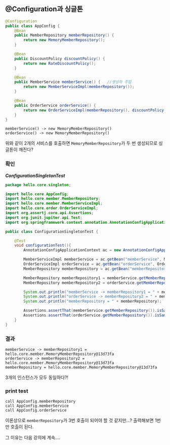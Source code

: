 ## @Configuration과 싱글톤

```java
@Configuration
public class AppConfig {
    @Bean
    public MemberRepository memberRepository() {
        return new MemoryMemberRepository();
    }

    @Bean
    public DiscountPolicy discountPolicy() {
        return new RateDiscountPolicy();
    }

    @Bean
    public MemberService memberService() {   //생성자 주입
        return new MemberServiceImpl(memberRepository());
    }

    @Bean
    public OrderService orderService() {
        return new OrderServiceImpl(memberRepository(), discountPolicy());
    }
}
```
	memberService() -> new MemoryMemberRepository()
	orderService() -> new MemoryMemberRepository()

위와 같이 2개의 서비스를 호출하면 `MemoryMemberRepository`가 두 번 생성되므로 싱글톤이 깨진다?

### 확인

***ConfigurationSingletonTest***
```java
package hello.core.singleton;

import hello.core.AppConfig;
import hello.core.member.MemberRepository;
import hello.core.member.MemberServiceImpl;
import hello.core.order.OrderServiceImpl;
import org.assertj.core.api.Assertions;
import org.junit.jupiter.api.Test;
import org.springframework.context.annotation.AnnotationConfigApplicationContext;

public class ConfigurationSingletonTest {

    @Test
    void configurationTest(){
        AnnotationConfigApplicationContext ac = new AnnotationConfigApplicationContext(AppConfig.class);

        MemberServiceImpl memberService = ac.getBean("memberService", MemberServiceImpl.class);
        OrderServiceImpl orderService = ac.getBean("orderService", OrderServiceImpl.class);
        MemberRepository memberRepository = ac.getBean("memberRepository", MemberRepository.class);

        MemberRepository memberRepository1 = memberService.getMemberRepository();
        MemberRepository memberRepository2 = orderService.getMemberRepository();

        System.out.println("memberService -> memberRepository1 = " + memberRepository1);
        System.out.println("orderService -> memberRepository2 = " + memberRepository2);
        System.out.println("memberRepository = " + memberRepository);

        Assertions.assertThat(memberService.getMemberRepository()).isSameAs(memberRepository);
        Assertions.assertThat(orderService.getMemberRepository()).isSameAs(memberRepository);
    }
}
```

### 결과
```
memberService -> memberRepository1 = hello.core.member.MemoryMemberRepository@13d73fa
orderService -> memberRepository2 = hello.core.member.MemoryMemberRepository@13d73fa
memberRepository = hello.core.member.MemoryMemberRepository@13d73fa
```

3개의 인스턴스가 모두 동일하다?!

### print test

	call AppConfig.memberRepository
	call AppConfig.memberService
	call AppConfig.orderService

이론상으로 `memberRepository`가 3번 호출이 되어야 할 것 같지만...?
출력해보면 1번만 호출이 된다.

그 이유는 다음 강의에 계속....
